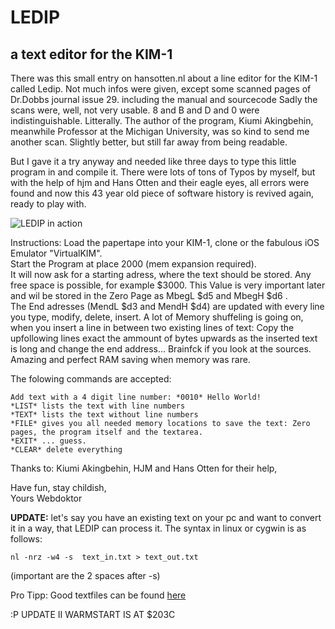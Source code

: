 # LEDIP
## a text editor for the KIM-1

There was this small entry on hansotten.nl about a line editor for the KIM-1 called Ledip. Not much infos were given, except some scanned pages of Dr.Dobbs journal issue 29. including the manual and sourcecode Sadly the scans were, well, not very usable. 8 and B and D and 0 were indistinguishable. Litterally. The author of the program, Kiumi Akingbehin, meanwhile Professor at the Michigan University, was so kind to send me another scan. Slightly better, but still far away from being readable.

But I gave it a try anyway and needed like three days to type this little program in and compile it. There were lots of tons of Typos by myself, but with the help of hjm and Hans Otten and their eagle eyes, all errors were found and now this 43 year old piece of software history is revived again, ready to play with.

![LEDIP in action](https://github.com/netzherpes/LEDIP/raw/main/ledip2.jpg)

Instructions: Load the papertape into your KIM-1, clone or the fabulous iOS Emulator "VirtualKIM".<br>
Start the Program at place 2000 (mem expansion required).<br> 
It will now ask for a starting adress, where the text should be stored. Any free space is possible, for example $3000. This Value is very important later and wil be stored in the Zero Page as MbegL $d5 and MbegH $d6 .<br>
The End adresses (MendL $d3 and MendH $d4) are updated with every line you type, modify, delete, insert. A lot of Memory shuffeling is going on, when you insert a line in between two existing lines of text: Copy the upfollowing lines exact the ammount of bytes upwards as the inserted text is long and change the end address... Brainfck if you look at the sources. Amazing and perfect RAM saving when memory was rare.

The folowing commands are accepted:

    Add text with a 4 digit line number: *0010* Hello World!
    *LIST* lists the text with line numbers
    *TEXT* lists the text without line numbers
    *FILE* gives you all needed memory locations to save the text: Zero pages, the program itself and the textarea.
    *EXIT* ... guess.
    *CLEAR* delete everything


Thanks to: Kiumi Akingbehin, HJM and Hans Otten for their help,

Have fun, stay childish,<br> Yours Webdoktor

**UPDATE:** let's say you have an existing text on your pc and want to convert it in a way, that LEDIP can process it. The syntax in linux or cygwin is as follows:

    nl -nrz -w4 -s  text_in.txt > text_out.txt

(important are the 2 spaces after -s)

Pro Tipp: Good textfiles can be found [here](http://textfiles.com/sex/EROTICA/)

:P
UPDATE II
WARMSTART IS AT $203C
